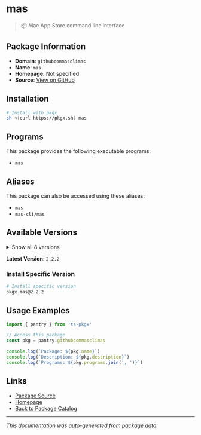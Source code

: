 # mas

> :package: Mac App Store command line interface

## Package Information

- **Domain**: `githubcommasclimas`
- **Name**: `mas`
- **Homepage**: Not specified
- **Source**: [View on GitHub](https://github.com/pkgxdev/pantry/tree/main/projects/github.com/mas-cli/mas/package.yml)

## Installation

```bash
# Install with pkgx
sh <(curl https://pkgx.sh) mas
```

## Programs

This package provides the following executable programs:

- `mas`

## Aliases

This package can also be accessed using these aliases:

- `mas`
- `mas-cli/mas`

## Available Versions

<details>
<summary>Show all 8 versions</summary>

- `2.2.2`, `2.2.1`, `2.2.0`, `2.1.0`, `2.0.0`
- `1.9.0`, `1.8.8`, `1.8.7`

</details>

**Latest Version**: `2.2.2`

### Install Specific Version

```bash
# Install specific version
pkgx mas@2.2.2
```

## Usage Examples

```typescript
import { pantry } from 'ts-pkgx'

// Access this package
const pkg = pantry.githubcommasclimas

console.log(`Package: ${pkg.name}`)
console.log(`Description: ${pkg.description}`)
console.log(`Programs: ${pkg.programs.join(', ')}`)
```

## Links

- [Package Source](https://github.com/pkgxdev/pantry/tree/main/projects/github.com/mas-cli/mas/package.yml)
- [Homepage](#)
- [Back to Package Catalog](../package-catalog.md)

---

*This documentation was auto-generated from package data.*
